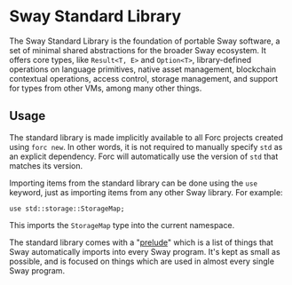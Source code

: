 # Sway Standard Library

The Sway Standard Library is the foundation of portable Sway software, a set of minimal shared abstractions for the broader Sway ecosystem. It offers core types, like `Result<T, E>` and `Option<T>`, library-defined operations on language primitives, native asset management, blockchain contextual operations, access control, storage management, and support for types from other VMs, among many other things.

## Usage

The standard library is made implicitly available to all Forc projects created using `forc new`. In other words, it is not required to manually specify `std` as an explicit dependency. Forc will automatically use the version of `std` that matches its version.

Importing items from the standard library can be done using the `use` keyword, just as importing items from any other Sway library. For example:

```sway
use std::storage::StorageMap;
```

This imports the `StorageMap` type into the current namespace.

The standard library comes with a "[prelude](https://github.com/FuelLabs/sway/blob/master/sway-lib-std/src/prelude.sw)" which is a list of things that Sway automatically imports into every Sway program. It's kept as small as possible, and is focused on things which are used in almost every single Sway program.
